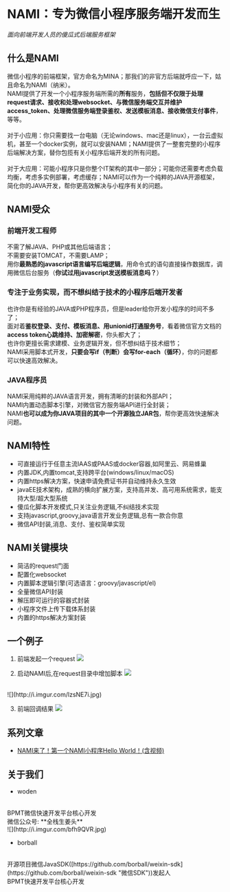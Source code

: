 # NAMI：专为微信小程序服务端开发而生
*面向前端开发人员的傻瓜式后端服务框架*

## 什么是NAMI
微信小程序的前端框架，官方命名为MINA；那我们的非官方后端就呼应一下，姑且命名为NAMI（纳米）。<br/>
NAMI提供了开发一个小程序服务端所需的**所有**服务，**包括但不仅限于处理request请求、接收和处理websocket、与微信服务端交互并维护access_token、处理微信服务端登录鉴权、发送模板消息、接收微信支付事件**，等等。<br/>
<br/>
对于小应用：你只需要找一台电脑（无论windows、mac还是linux），一台云虚拟机，甚至一个docker实例，就可以安装NAMI；NAMI提供了一整套完整的小程序后端解决方案，替你包揽有关小程序后端开发的所有问题。<br/>
<br/>
对于大应用：可能小程序只是你整个IT架构的其中一部分；可能你还需要考虑负载均衡，考虑多实例部署，考虑缓存；NAMI可以作为一个纯粹的JAVA开源框架，简化你的JAVA开发，帮你更高效解决与小程序有关的问题。

## NAMI受众
### 前端开发工程师
不需了解JAVA、PHP或其他后端语言；<br/>
不需要安装TOMCAT，不需要LAMP；<br/>
用你**最熟悉的javascript语言编写后端逻辑**，用命令式的语句直接操作数据库，调用微信后台服务（**你试过用javascript发送模板消息吗？**）

### 专注于业务实现，而不想纠结于技术的小程序后端开发者
也许你是有经验的JAVA或PHP程序员，但是leader给你开发小程序的时间不多了；<br/>
面对着**鉴权登录、支付、模板消息、用unionid打通服务号**，看着微信官方文档的**access token心跳维持、加密解密**，你头都大了；<br/>
也许你更擅长需求建模、业务逻辑开发，但不想纠结于技术细节；<br/>
NAMI采用脚本式开发，**只要会写if（判断）会写for-each（循环）**，你的问题都可以快速高效解决。

### JAVA程序员
NAMI采用纯粹的JAVA语言开发，拥有清晰的封装和外部API；<br/>
NAMI内置动态脚本引擎，对微信官方服务端API进行全封装；<br/>
NAMI**也可以成为你JAVA项目的其中一个开源独立JAR包**，帮你更高效快速解决问题。

## NAMI特性
- 可直接运行于任意主流IAAS或PAAS或docker容器,如阿里云、网易蜂巢
- 内置JDK,内置tomcat,支持跨平台(windows/linux/macOS)
- 内置https解决方案，快速申请免费证书并自动维持永久生效
- javaEE技术架构，成熟的横向扩展方案，支持高并发、高可用系统需求，能支持大型/超大型系统
- 傻瓜化脚本开发模式,只关注业务逻辑,不纠结技术实现
- 支持javascript,groovy,java语言开发业务逻辑,总有一款合你意
- 微信API封装,消息、支付、鉴权简单实现

## NAMI关键模块
- 简洁的request门面
- 配置化websocket
- 内置脚本逻辑引擎(可选语言：groovy/javascript/el)
- 全量微信API封装
- 解压即可运行的容器式封装
- 小程序文件上传下载体系封装
- 内置的https解决方案封装

## 一个例子
1. 前端发起一个request
![](http://i.imgur.com/sR8eNp5.png)

2. 启动NAMI后,在request目录中增加脚本
![](http://i.imgur.com/5sfx7do.jpg)
<br/>
![](http://i.imgur.com/lzsNE7i.jpg)

3. 前端回调结果
![](http://i.imgur.com/qmy7wj2.png)

## 系列文章
- [NAMI来了！第一个NAMI小程序Hello World！(含视频)](http://mp.weixin.qq.com/s?__biz=MzI2MDE0MjA5MQ==&mid=2247483828&idx=1&sn=cf997d92abd1783b5746bc6ac5afe646&chksm=ea6f64d0dd18edc61b4fcc158c91c342b4ad75891bb083dabc2777946808157da56e3846790a&scene=18#wechat_redirect)

## 关于我们
- woden
<br/>
BPMT微信快速开发平台核心开发
<br/>
微信公众号: **全栈生姜头** 
<br/>
![](http://i.imgur.com/bfh9QVR.jpg)

- borball
<br/>
开源项目微信JavaSDK([https://github.com/borball/weixin-sdk](https://github.com/borball/weixin-sdk "微信SDK"))发起人
<br/>
BPMT快速开发平台核心开发
